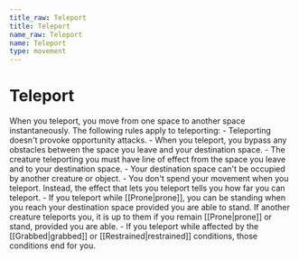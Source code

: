 ```yaml
---
title_raw: Teleport
title: Teleport
name_raw: Teleport
name: Teleport
type: movement
---
```


# Teleport

When you teleport, you move from one space to another space instantaneously. The following rules apply to teleporting: - Teleporting doesn't provoke opportunity attacks. - When you teleport, you bypass any obstacles between the space you leave and your destination space. - The creature teleporting you must have line of effect from the space you leave and to your destination space. - Your destination space can't be occupied by another creature or object. - You don't spend your movement when you teleport. Instead, the effect that lets you teleport tells you how far you can teleport. - If you teleport while [[Prone|prone]], you can be standing when you reach your destination space provided you are able to stand. If another creature teleports you, it is up to them if you remain [[Prone|prone]] or stand, provided you are able. - If you teleport while affected by the [[Grabbed|grabbed]] or [[Restrained|restrained]] conditions, those conditions end for you.
